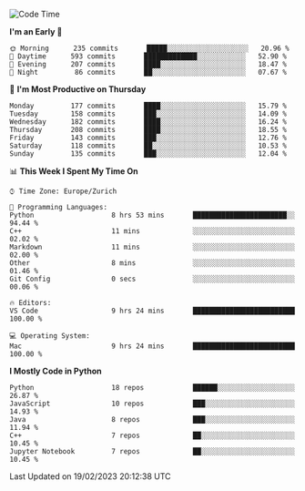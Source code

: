 <!--START_SECTION:waka-->
![Code Time](http://img.shields.io/badge/Code%20Time-2%2C630%20hrs%2039%20mins-blue)

**I'm an Early 🐤** 

```text
🌞 Morning      235 commits       █████░░░░░░░░░░░░░░░░░░░░   20.96 % 
🌆 Daytime      593 commits       █████████████░░░░░░░░░░░░   52.90 % 
🌃 Evening      207 commits       ████░░░░░░░░░░░░░░░░░░░░░   18.47 % 
🌙 Night         86 commits       ██░░░░░░░░░░░░░░░░░░░░░░░   07.67 % 

```
📅 **I'm Most Productive on Thursday** 

```text
Monday         177 commits       ████░░░░░░░░░░░░░░░░░░░░░   15.79 % 
Tuesday        158 commits       ███░░░░░░░░░░░░░░░░░░░░░░   14.09 % 
Wednesday      182 commits       ████░░░░░░░░░░░░░░░░░░░░░   16.24 % 
Thursday       208 commits       ████░░░░░░░░░░░░░░░░░░░░░   18.55 % 
Friday         143 commits       ███░░░░░░░░░░░░░░░░░░░░░░   12.76 % 
Saturday       118 commits       ██░░░░░░░░░░░░░░░░░░░░░░░   10.53 % 
Sunday         135 commits       ███░░░░░░░░░░░░░░░░░░░░░░   12.04 % 

```


📊 **This Week I Spent My Time On** 

```text
⌚︎ Time Zone: Europe/Zurich

💬 Programming Languages: 
Python                   8 hrs 53 mins       ███████████████████████░░   94.44 % 
C++                      11 mins             ░░░░░░░░░░░░░░░░░░░░░░░░░   02.02 % 
Markdown                 11 mins             ░░░░░░░░░░░░░░░░░░░░░░░░░   02.00 % 
Other                    8 mins              ░░░░░░░░░░░░░░░░░░░░░░░░░   01.46 % 
Git Config               0 secs              ░░░░░░░░░░░░░░░░░░░░░░░░░   00.06 % 

🔥 Editors: 
VS Code                  9 hrs 24 mins       █████████████████████████   100.00 % 

💻 Operating System: 
Mac                      9 hrs 24 mins       █████████████████████████   100.00 % 

```

**I Mostly Code in Python** 

```text
Python                   18 repos            ██████░░░░░░░░░░░░░░░░░░░   26.87 % 
JavaScript               10 repos            ███░░░░░░░░░░░░░░░░░░░░░░   14.93 % 
Java                     8 repos             ███░░░░░░░░░░░░░░░░░░░░░░   11.94 % 
C++                      7 repos             ██░░░░░░░░░░░░░░░░░░░░░░░   10.45 % 
Jupyter Notebook         7 repos             ██░░░░░░░░░░░░░░░░░░░░░░░   10.45 % 

```



 Last Updated on 19/02/2023 20:12:38 UTC
<!--END_SECTION:waka-->　　
